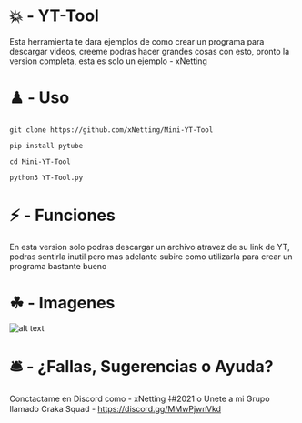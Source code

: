 # 💥 - YT-Tool

Esta herramienta te dara ejemplos de como crear un programa para descargar videos, creeme podras hacer grandes cosas con esto, pronto la version completa, esta es solo un ejemplo - xNetting

# ♟ - Uso 

```

git clone https://github.com/xNetting/Mini-YT-Tool

pip install pytube

cd Mini-YT-Tool

python3 YT-Tool.py

```


# ⚡ - Funciones

En esta version solo podras descargar un archivo atravez de su link de YT, podras sentirla inutil pero mas adelante subire como utilizarla para crear un programa bastante bueno

# ☘ - Imagenes

![alt text](https://cdn.discordapp.com/attachments/753459740335538272/858583732783939604/unknown.png)

# 🛎 - ¿Fallas, Sugerencias o Ayuda?

Conctactame en Discord como - xNetting ⸸#2021 o Unete a mi Grupo llamado Craka Squad - https://discord.gg/MMwPjwnVkd 
